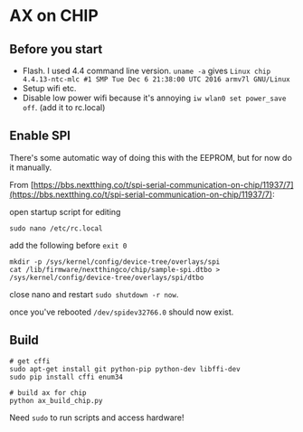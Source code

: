 # AX on CHIP

## Before you start

* Flash. I used 4.4 command line version. `uname -a` gives `Linux chip
  4.4.13-ntc-mlc #1 SMP Tue Dec 6 21:38:00 UTC 2016 armv7l GNU/Linux`
* Setup wifi etc.
* Disable low power wifi because it's annoying `iw wlan0 set
  power_save off`. (add it to rc.local)

## Enable SPI

There's some automatic way of doing this with the EEPROM, but for now
do it manually.

From
[https://bbs.nextthing.co/t/spi-serial-communication-on-chip/11937/7](https://bbs.nextthing.co/t/spi-serial-communication-on-chip/11937/7):

open startup script for editing
```
sudo nano /etc/rc.local
```

add the following before `exit 0`

```
mkdir -p /sys/kernel/config/device-tree/overlays/spi
cat /lib/firmware/nextthingco/chip/sample-spi.dtbo > /sys/kernel/config/device-tree/overlays/spi/dtbo
```

close nano and restart `sudo shutdown -r now`.

once you've rebooted `/dev/spidev32766.0` should now exist.

## Build

```
# get cffi
sudo apt-get install git python-pip python-dev libffi-dev
sudo pip install cffi enum34

# build ax for chip
python ax_build_chip.py
```

Need `sudo` to run scripts and access hardware!
